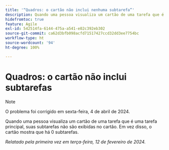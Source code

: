 ```yaml
---
title: '“Quadros: o cartão não inclui nenhuma subtarefa”'
description: Quando uma pessoa visualiza um cartão de uma tarefa que é uma tarefa principal, suas subtarefas não são exibidas no cartão. Em vez disso, o cartão mostra que há 0 subtarefas.
hidefromtoc: true
feature: Agile
exl-id: 542514fa-6144-475a-a541-e02c392eb302
source-git-commit: ca62d3bfb098acfd71517427ccd32dd3ee7754bc
workflow-type: ht
source-wordcount: '94'
ht-degree: 100%

---
```


# Quadros: o cartão não inclui subtarefas

>[!NOTE]
>
>O problema foi corrigido em sexta-feira, 4 de abril de 2024.

Quando uma pessoa visualiza um cartão de uma tarefa que é uma tarefa principal, suas subtarefas não são exibidas no cartão. Em vez disso, o cartão mostra que há 0 subtarefas.

_Relatado pela primeira vez em terça-feira, 12 de fevereiro de 2024._
